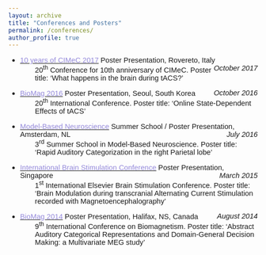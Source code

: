 ```yaml
---
layout: archive
title: "Conferences and Posters"
permalink: /conferences/
author_profile: true
---
```

<p> 
<ul>
<li><span xml:lang="EN-GB" lang="EN-GB"><a href="https://www.unitn.it/archivio/events/en/cimec-ten-years.html" target="_top"><span style="font-size: 11.0pt; font-family: 'Calibri',sans-serif; mso-ascii-theme-font: minor-latin; mso-hansi-theme-font: minor-latin; color:#958adb;">10 years of CIMeC 2017</span></a></span> <span style="font-size: 11.0pt; font-family: 'Calibri',sans-serif; mso-ascii-theme-font: minor-latin; mso-hansi-theme-font: minor-latin;" xml:lang="EN-GB" lang="EN-GB">Poster Presentation, Rovereto, Italy <span style="float: right;"><i style="mso-bidi-font-style: normal;">October 2017</i></span></span><br />
<div style="padding-left: 30px; font-size: 11.0pt; font-family: 'Calibri',sans-serif; mso-ascii-theme-font: minor-latin; mso-hansi-theme-font: minor-latin;" xml:lang="EN-GB" lang="EN-GB">20<sup>th</sup> Conference for 10th anniversary of CIMeC. Poster title: &lsquo;What happens in the brain during tACS?&rsquo;</div>
</li>
</ul>
<ul>
<li><span xml:lang="EN-GB" lang="EN-GB"><a href="http://www.biomag2018.org/" target="_top"><span style="font-size: 11.0pt; font-family: 'Calibri',sans-serif; mso-ascii-theme-font: minor-latin; mso-hansi-theme-font: minor-latin; color:#958adb;">BioMag 2016</span></a></span> <span style="font-size: 11.0pt; font-family: 'Calibri',sans-serif; mso-ascii-theme-font: minor-latin; mso-hansi-theme-font: minor-latin;" xml:lang="EN-GB" lang="EN-GB">Poster Presentation, Seoul, South Korea <span style="float: right;"><i style="mso-bidi-font-style: normal;">October 2016</i></span></span><br />
<div style="padding-left: 30px; font-size: 11.0pt; font-family: 'Calibri',sans-serif; mso-ascii-theme-font: minor-latin; mso-hansi-theme-font: minor-latin;" xml:lang="EN-GB" lang="EN-GB">20<sup>th</sup> International Conference. Poster title: &lsquo;Online State-Dependent Effects of tACS&rsquo;</div>
</li>
</ul>
<ul>
<li><span xml:lang="EN-GB" lang="EN-GB"><a href="http://www.modelbasedneuroscience.com/" target="_top"><span style="font-size: 11.0pt; font-family: 'Calibri',sans-serif; mso-ascii-theme-font: minor-latin; mso-hansi-theme-font: minor-latin; color:#958adb;">Model-Based Neuroscience</span></a></span> <span style="font-size: 11.0pt; font-family: 'Calibri',sans-serif; mso-ascii-theme-font: minor-latin; mso-hansi-theme-font: minor-latin;" xml:lang="EN-GB" lang="EN-GB">Summer School / Poster Presentation, Amsterdam, NL <span style="float: right;"><i style="mso-bidi-font-style: normal;">July 2016</i></span></span><br />
<div style="padding-left: 30px; font-size: 11.0pt; font-family: 'Calibri',sans-serif; mso-ascii-theme-font: minor-latin; mso-hansi-theme-font: minor-latin;" xml:lang="EN-GB" lang="EN-GB">3<sup>rd</sup> Summer School in Model-Based Neuroscience. Poster title: &lsquo;Rapid Auditory Categorization in the right Parietal lobe&rsquo;</div>
</li>
</ul>
<ul>
<li><span xml:lang="EN-GB" lang="EN-GB"><a href="http://www.brainstimconference.com/" target="_top"><span style="font-size: 11.0pt; font-family: 'Calibri',sans-serif; mso-ascii-theme-font: minor-latin; mso-hansi-theme-font: minor-latin; color:#958adb;">International Brain Stimulation Conference</span></a></span> <span style="font-size: 11.0pt; font-family: 'Calibri',sans-serif; mso-ascii-theme-font: minor-latin; mso-hansi-theme-font: minor-latin;" xml:lang="EN-GB" lang="EN-GB">Poster Presentation, Singapore <span style="float: right;"><i style="mso-bidi-font-style: normal;">March 2015</i></span></span><br />
<div style="padding-left: 30px; font-size: 11.0pt; font-family: 'Calibri',sans-serif; mso-ascii-theme-font: minor-latin; mso-hansi-theme-font: minor-latin;" xml:lang="EN-GB" lang="EN-GB">1<sup>st</sup> International Elsevier Brain Stimulation Conference. Poster title: &lsquo;Brain Modulation during transcranial Alternating Current Stimulation recorded with Magnetoencephalography&rsquo;</div>
</li>
</ul>
<ul>
<li><span xml:lang="EN-GB" lang="EN-GB"><a href="http://www.biomag2018.org/" target="_top"><span style="font-size: 11.0pt; font-family: 'Calibri',sans-serif; mso-ascii-theme-font: minor-latin; mso-hansi-theme-font: minor-latin; color:#958adb;">BioMag 2014</span></a></span> <span style="font-size: 11.0pt; font-family: 'Calibri',sans-serif; mso-ascii-theme-font: minor-latin; mso-hansi-theme-font: minor-latin;" xml:lang="EN-GB" lang="EN-GB">Poster Presentation, Halifax, NS, Canada <span style="float: right;"><i style="mso-bidi-font-style: normal;">August 2014</i></span></span><br />
<div style="padding-left: 30px; font-size: 11.0pt; font-family: 'Calibri',sans-serif; mso-ascii-theme-font: minor-latin; mso-hansi-theme-font: minor-latin;" xml:lang="EN-GB" lang="EN-GB">9<sup>th</sup> International Conference on Biomagnetism. Poster title: &lsquo;Abstract Auditory Categorical Representations and Domain-General Decision Making: a Multivariate MEG study&rsquo;</div>
</li>
</ul>
</p>

